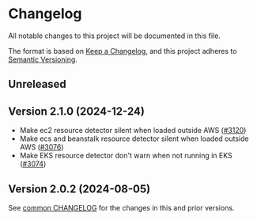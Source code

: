 # Changelog

All notable changes to this project will be documented in this file.

The format is based on [Keep a Changelog](https://keepachangelog.com/en/1.0.0/),
and this project adheres to [Semantic Versioning](https://semver.org/spec/v2.0.0.html).

## Unreleased

## Version 2.1.0 (2024-12-24)

- Make ec2 resource detector silent when loaded outside AWS
  ([#3120](https://github.com/open-telemetry/opentelemetry-python-contrib/pull/3120))
- Make ecs and beanstalk resource detector silent when loaded outside AWS
  ([#3076](https://github.com/open-telemetry/opentelemetry-python-contrib/pull/3076))
- Make EKS resource detector don't warn when not running in EKS
  ([#3074](https://github.com/open-telemetry/opentelemetry-python-contrib/pull/3074))

## Version 2.0.2 (2024-08-05)

See [common CHANGELOG](../../CHANGELOG.md) for the changes in this and prior versions.


